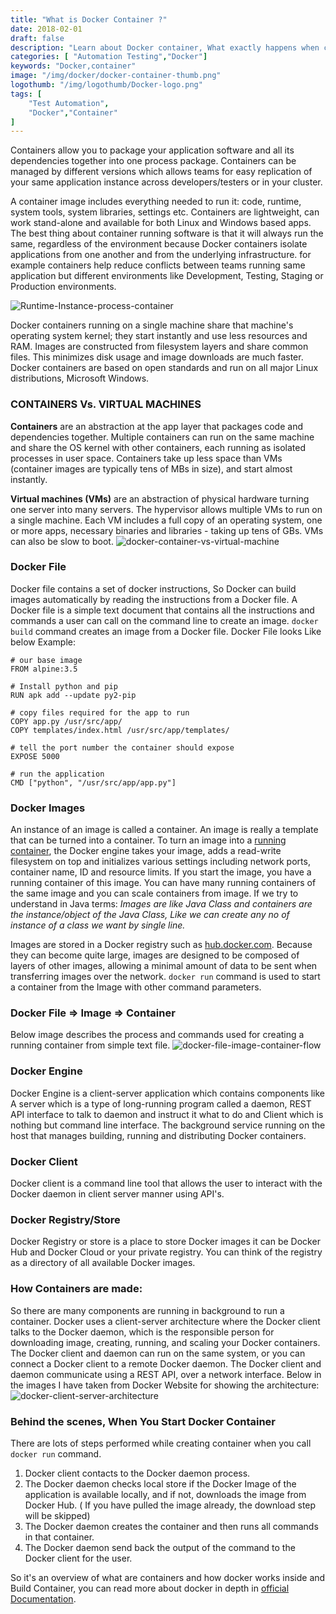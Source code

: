 ```yaml
---
title: "What is Docker Container ?"
date: 2018-02-01
draft: false
description: "Learn about Docker container, What exactly happens when container runs in you machine. "
categories: [ "Automation Testing","Docker"]
keywords: "Docker,container"
image: "/img/docker/docker-container-thumb.png"
logothumb: "/img/logothumb/Docker-logo.png"
tags: [
    "Test Automation",
    "Docker","Container"
]
---
```

Containers allow you to package your application software and all its dependencies together into one process package. Containers can be managed by different versions which allows teams for easy replication of your same application instance across developers/testers or in your cluster.

A container image includes everything needed to run it: code, runtime, system tools, system libraries, settings etc. Containers are lightweight, can work stand-alone and available for both Linux and Windows based apps. The best thing about container running software is that it will always run the same, regardless of the environment because Docker containers isolate applications from one another and from the underlying infrastructure. for example containers help reduce conflicts between teams running same application but different environments like Development, Testing, Staging or Production environments.

![Runtime-Instance-process-container](/img/docker/Runtime-Instance-process-container.png)

Docker containers running on a single machine share that machine's operating system kernel; they start instantly and use less resources and RAM. Images are constructed from filesystem layers and share common files. This minimizes disk usage and image downloads are much faster. Docker containers are based on open standards and run on all major Linux distributions, Microsoft Windows.


### CONTAINERS Vs. VIRTUAL MACHINES
**Containers** are an abstraction at the app layer that packages code and dependencies together. Multiple containers can run on the same machine and share the OS kernel with other containers, each running as isolated processes in user space. Containers take up less space than VMs (container images are typically tens of MBs in size), and start almost instantly.

**Virtual machines (VMs)** are an abstraction of physical hardware turning one server into many servers. The hypervisor allows multiple VMs to run on a single machine. Each VM includes a full copy of an operating system, one or more apps, necessary binaries and libraries - taking up tens of GBs. VMs can also be slow to boot.
![docker-container-vs-virtual-machine](/img/docker/docker-container-vs-virtual-machine.png)

### Docker File
Docker file contains a set of docker instructions, So Docker can build images automatically by reading the instructions from a Docker file. A Docker file is a simple text document that contains all the instructions and commands a user can call on the command line to create an image. `docker build` command creates an image from a Docker file. Docker File looks Like below Example:
```text
# our base image
FROM alpine:3.5

# Install python and pip
RUN apk add --update py2-pip

# copy files required for the app to run
COPY app.py /usr/src/app/
COPY templates/index.html /usr/src/app/templates/

# tell the port number the container should expose
EXPOSE 5000

# run the application
CMD ["python", "/usr/src/app/app.py"]
```

### Docker Images
An instance of an image is called a container. An image is really a template that can be turned into a container. To turn an image into a [running container](https://github.com/docker/labs/blob/master/beginner/chapters/alpine.md), the Docker engine takes your image, adds a read-write filesystem on top and initializes various settings including network ports, container name, ID and resource limits. If you start the image, you have a running container of this image. You can have many running containers of the same image and you can scale containers from image. If we try to understand in Java terms: *Images are like Java Class and containers are the instance/object of the Java Class, Like we can create any no of instance of a class we want by single line.*

Images are stored in a Docker registry such as [hub.docker.com](https://hub.docker.com/). Because they can become quite large, images are designed to be composed of layers of other images, allowing a minimal amount of data to be sent when transferring images over the network. `docker run` command is used to start a container from the Image with other command parameters.

### Docker File => Image => Container
Below image describes the process and commands used for creating a running container from simple text file.
![docker-file-image-container-flow](/img/docker/docker-file-image-container-flow.png)

### Docker Engine
Docker Engine is a client-server application which contains components like A server which is a type of long-running program called a daemon, REST API interface to talk to daemon and instruct it what to do and Client which is nothing but command line interface. The background service running on the host that manages building, running and distributing Docker containers.

### Docker Client
Docker client is a command line tool that allows the user to interact with the Docker daemon in client server manner using API's.

### Docker Registry/Store
Docker Registry or store is a place to store Docker images it can be Docker Hub and Docker Cloud or your private registry. You can think of the registry as a directory of all available Docker images.

### How Containers are made:
So there are many components are running in background to run a container. Docker uses a client-server architecture where the Docker client talks to the Docker daemon, which is the responsible person for downloading image, creating, running, and scaling your Docker containers. The Docker client and daemon can run on the same system, or you can connect a Docker client to a remote Docker daemon. The Docker client and daemon communicate using a REST API, over a network interface. Below in the images I have taken from Docker Website for showing the architecture:
![docker-client-server-architecture](/img/docker/docker-client-server-architecture.png)

### Behind the scenes, When You Start Docker Container
There are lots of steps performed while creating container when you call `docker run` command.

1. Docker client contacts to the Docker daemon process.
2. The Docker daemon checks local store if the Docker Image of the application is available locally, and if not, downloads the image from Docker Hub. ( If you have pulled the image already, the download step will be skipped)
3. The Docker daemon creates the container and then runs all commands in that container.
4. The Docker daemon send back the output of the command to the Docker client for the user.

So it's an overview of what are containers and how docker works inside and Build Container, you can read more about docker in depth in [official Documentation](https://docs.docker.com/engine/docker-overview/#next-steps).
